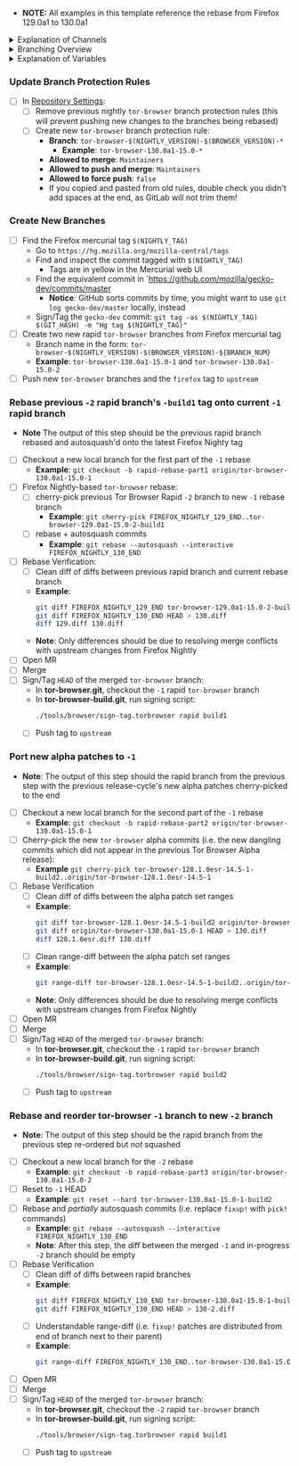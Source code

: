 - **NOTE:** All examples in this template reference the rebase from Firefox 129.0a1 to 130.0a1

<details>
  <summary>Explanation of Channels</summary>

  There are unfortunately some collisions between how we and Mozilla name our release channels which can make things confusing:
  - **Firefox**:
    - **Nightly**: \_START and \_END tags, version in the format `$(MAJOR).$(MINOR)a1`
      - **Example**: Firefox Nightly 130 was `130.0a1`
      - **Note**: Nightly is 2 major versions ahead of the current Release
    - **Beta**: tagged each Monday, Wednesday, and Friday until release, version in the format `$(MAJOR).$(MINOR)b$(PATCH)`
      - **Example**: the first Firefox Beta 130 was `130.0b1`
      - **Note**: Beta is 1 major version ahead of the current Release, should be irrelevant to us
    - **Release**: tagged monthly, version in the format `$(MAJOR.$(MINOR).$(PATCH)`
      - **Example** Firefox Release 130 was `130.0.1`
    - **ESR**: tagged monthly, version in the format `$(ESR_MAJOR).$(ESR_MINOR).$(ESR_PATCH)esr`
      - **Example**: Firefox ESR 128.1 is `128.1.0esr`
  - **Tor+Mullvad Browser**:
    - **Rapid**: tagged monthly, based on the latest Firefox Nightly
    - **Nightly**: not tagged, built nightly from our current Alpha branch's `HEAD`
    - **Alpha**: tagged monthly, based on the latest Firefox ESR
    - **Stable**: tagged monthly, based on oldest supported Firefox ESR

</details>

<details>
  <summary>Branching Overview</summary>

  Rebasing Tor Browser Rapid onto the current Firefox Nightly is a bit more confusing/involved than rebasing Tor Browser Alpha or Stable from one minor ESR to the next minor ESR. The general process basically involves rebasing the previous Firefox Nightly-based Tor Browser Rapid onto the latest Firefox Nightly, and then cherry-picking all of the commits from the previous Firefox ESR-based Tor Browser Alpha after that channel's last `buildN` tag.

  This diagram provides a high-level view of the overall code-flow for rebasing/cherry-picking commits from Tor Browser Alpha based on Firefox 128.1.0esr and Tor Browser Rapid based on Firefox 129.0a1 onto Firefox 130.0a1:

  ```mermaid
%%{init: { 'theme': 'default', 'gitGraph': {'mainBranchName': 'tor-browser-128.1.0esr-14.5-1'}} }%%
gitGraph:
    branch tor-browser-129.0a1-15.0-2
    branch tor-browser-130.0a1-15.0-1

    checkout tor-browser-128.1.0esr-14.5-1
    commit id: "FIREFOX_128_1_0esr_BUILD1"
    commit id: "base-browser-128.1.0esr-14.5-build1"
    commit id: "tor-browser-128.1.0esr-14.5-build1"
    commit id: "tor-browser-128.1.0esr-14.5-build2"
    commit id: "tor-browser-128.1.0esr-14.5"

    checkout tor-browser-129.0a1-15.0-2
    commit id: "FIREFOX_NIGHTLY_129_END"
    commit id: "tor-browser-129.0a1-15.0-2-build1"

    checkout tor-browser-130.0a1-15.0-1
    commit id: "FIREFOX_NIGHTLY_130_END"
    branch tor-browser-130.0a1-15.0-2

    checkout tor-browser-130.0a1-15.0-1
    cherry-pick id: "FIREFOX_NIGHTLY_129_END"
    cherry-pick id: "tor-browser-129.0a1-15.0-2-build1"
    commit id: "tor-browser-130.0a1-15.0-1-build1"
    cherry-pick id: "tor-browser-128.1.0esr-14.5-build2"
    cherry-pick id: "tor-browser-128.1.0esr-14.5"
    commit id: "tor-browser-130.0a1-15.0-1-build2"

    checkout tor-browser-130.0a1-15.0-2
    cherry-pick id: "FIREFOX_NIGHTLY_130_END"
    cherry-pick id: "tor-browser-130.0a1-15.0-1-build2"
    commit id: "tor-browser-130.0a1-15.0-2-build1"
  ```

  In this concrete example, the rebaser performs the following steps:
  - create new `tor-browser-130.0a1-15.0-1`, and `tor-browser-130.0a1-15.0-2`branches from the `FIREFOX_NIGHTLY_130_END` tag.
    - these will be the rebase review branches
  - onto `tor-browser-130.0a1-15.0-1`, cherry-pick the range `FIREFOX_NIGHTLY_129_END..tor-browser-129.0a1-15.0-2-build1` (i.e. the Firefox Nightly 129-based Tor Browser Rapid commits)
    - this updates the previous Tor Browser Rapid onto Firefox Nightly 130
  - rebase+autosquash `tor-browser-130.0a1-15.0-1`
  - cherry-pick the new alpha patches onto `tor-browser-130.0a1-15.0-1` (i.e. cherry-pick `tor-browser-128.1.0esr-14.5-1-build2..origin/tor-browser-128.1.0esr-14.5-1`)
  - onto `tor-browser-130.0a1-15.0-2`, rebase the `FIREFOX_NIGHTLY_130_END..tor-browser-130.0a1-15.0-2` commit range, moving the fixup! commits to be adjacent to their referenced commits (i.e. the same rebase command queue as one would get from `git rebase --autosquash`, but with the `fixup! commands replaced with `pick!` commands).
    - this re-organises the branch in a nicely-bisectable way, and will ensure the rebase+autosquash step for the next release *should* succeed with minimal effort

</details>

<details>
  <summary>Explanation of Variables</summary>

- `$(NIGHTLY_VERSION)`: the Mozilla defined nightly version, used in various places for building tor-browser tags, labels, etc
  - **Example**: `130.0a1`
- `$(NIGHTLY_TAG)`: the Mozilla defined hg (Mercurial) tag associated with `$(NIGHTLY_VERSION)`
  - **Example**: `FIREFOX_NIGHTLY_130_END`
- `$(NIGHTLY_TAG_PREV)`: the Mozilla defined hg (Mercurial) tag associated with the previous nightly version when rebasing (ie, the nightly version we are rebasing from)
  - **Example**: `FIREFOX_NIGHTLY_129_END`
- `$(BROWSER_VERSION)`: the browser version which will first be based on the next major ESR version this *Firefox* Nightly series is leading up to
  - **Example**: `15`
- `$(TOR_BROWSER_BRANCH)`: the full name of the current `tor-browser` branch based off of the Firefox Nightly channel
  - **Example**: `tor-browser-130.0a1-15.0-1`
- `$(TOR_BROWSER_BRANCH_PREV)`: the full name of the previous `tor-browser` branch based off of the Firefox Nightly channel
  - **Example**: `tor-browser-129.0a1-15.0-1`
</details>

### Update Branch Protection Rules

- [ ] In [Repository Settings](https://gitlab.torproject.org/tpo/applications/tor-browser/-/settings/repository):
  - [ ] Remove previous nightly `tor-browser` branch protection rules (this will prevent pushing new changes to the branches being rebased)
  - [ ] Create new `tor-browser` branch protection rule:
    - **Branch**: `tor-browser-$(NIGHTLY_VERSION)-$(BROWSER_VERSION)-*`
      - **Example**: `tor-browser-130.0a1-15.0-*`
    - **Allowed to merge**: `Maintainers`
    - **Allowed to push and merge**: `Maintainers`
    - **Allowed to force push**: `false`
    - If you copied and pasted from old rules, double check you didn't add spaces at the end, as GitLab will not trim them!

### **Create New Branches**

- [ ] Find the Firefox mercurial tag `$(NIGHTLY_TAG)`
  - Go to `https://hg.mozilla.org/mozilla-central/tags`
  - Find and inspect the commit tagged with `$(NIGHTLY_TAG)`
    - Tags are in yellow in the Mercurial web UI
  - Find the equivalent commit in `https://github.com/mozilla/gecko-dev/commits/master
    - **Notice**: GitHub sorts commits by time, you might want to use `git log gecko-dev/master` locally, instead
  - Sign/Tag the `gecko-dev` commit: `git tag -as $(NIGHTLY_TAG) $(GIT_HASH) -m "Hg tag $(NIGHTLY_TAG)"`
- [ ] Create two new rapid `tor-browser` branches from Firefox mercurial tag
  - Branch name in the form: `tor-browser-$(NIGHTLY_VERSION)-$(BROWSER_VERSION)-${BRANCH_NUM}`
  - **Example**: `tor-browser-130.0a1-15.0-1` and `tor-browser-130.0a1-15.0-2`
- [ ] Push new `tor-browser` branches and the `firefox` tag to `upstream`

### **Rebase previous `-2` rapid branch's `-build1` tag onto current `-1` rapid branch**

- **Note** The output of this step should be the previous rapid branch rebased and autosquash'd onto the latest Firefox Nighty tag
- [ ] Checkout a new local branch for the first part of the `-1` rebase
  - **Example**: `git checkout -b rapid-rebase-part1 origin/tor-browser-130.0a1-15.0-1`
- [ ] Firefox Nightly-based `tor-browser` rebase:
  - [ ] cherry-pick previous Tor Browser Rapid `-2` branch to new `-1` rebase branch
    - **Example**: `git cherry-pick FIREFOX_NIGHTLY_129_END..tor-browser-129.0a1-15.0-2-build1`
  - [ ] rebase + autosquash commits
    - **Example**: `git rebase --autosquash --interactive FIREFOX_NIGHTLY_130_END`
- [ ] Rebase Verification:
    - [ ] Clean diff of diffs between previous rapid branch and current rebase branch
    - **Example**:
      ```bash
      git diff FIREFOX_NIGHTLY_129_END tor-browser-129.0a1-15.0-2-build1 > 129.diff
      git diff FIREFOX_NIGHTLY_130_END HEAD > 130.diff
      diff 129.diff 130.diff
      ```
    - **Note**: Only differences should be due to resolving merge conflicts with upstream changes from Firefox Nightly
- [ ] Open MR
- [ ] Merge
- [ ] Sign/Tag `HEAD` of the merged `tor-browser` branch:
  - In **tor-browser.git**, checkout the `-1` rapid `tor-browser` branch
  - In **tor-browser-build.git**, run signing script:
    ```bash
    ./tools/browser/sign-tag.torbrowser rapid build1
    ```
  - [ ] Push tag to `upstream`

### **Port new alpha patches to `-1`**

- **Note**: The output of this step should the rapid branch from the previous step with the previous release-cycle's new alpha patches cherry-picked to the end
- [ ] Checkout a new local branch for the second part of the `-1` rebase
  - **Example**: `git checkout -b rapid-rebase-part2 origin/tor-browser-130.0a1-15.0-1`
- [ ] Cherry-pick the new `tor-browser` alpha commits (i.e. the new dangling commits which did not appear in the previous Tor Browser Alpha release):
  - **Example** `git cherry-pick tor-browser-128.1.0esr-14.5-1-build2..origin/tor-browser-128.1.0esr-14.5-1`
- [ ] Rebase Verification
  - [ ] Clean diff of diffs between the alpha patch set ranges
  - **Example**:
    ```bash
    git diff tor-browser-128.1.0esr-14.5-1-build2 origin/tor-browser-128.1.0esr-14.5-1 > 128.1.0esr.diff
    git diff origin/tor-browser-130.0a1-15.0-1 HEAD > 130.diff
    diff 128.1.0esr.diff 130.diff
    ```
  - [ ] Clean range-diff between the alpha patch set ranges
  - **Example**:
    ```bash
    git range-diff tor-browser-128.1.0esr-14.5-1-build2..origin/tor-browser-128.1.0esr-14.5-1 origin/tor-browser-130.0a1-15.0-1..HEAD
    ```
  - **Note**: Only differences should be due to resolving merge conflicts with upstream changes from Firefox Nightly
- [ ] Open MR
- [ ] Merge
- [ ] Sign/Tag `HEAD` of the merged `tor-browser` branch:
  - In **tor-browser.git**, checkout the `-1` rapid `tor-browser` branch
  - In **tor-browser-build.git**, run signing script:
    ```bash
    ./tools/browser/sign-tag.torbrowser rapid build2
    ```
  - [ ] Push tag to `upstream`

### **Rebase and reorder tor-browser `-1` branch to new `-2` branch**
- **Note**: The output of this step should be the rapid branch from the previous step re-ordered but *not* squashed
- [ ] Checkout a new local branch for the `-2` rebase
  - **Example**: `git checkout -b rapid-rebase-part3 origin/tor-browser-130.0a1-15.0-2`
- [ ] Reset to `-1` HEAD
  - **Example**: `git reset --hard tor-browser-130.0a1-15.0-1-build2`
- [ ] Rebase and *partially* autosquash commits (i.e. replace `fixup!` with `pick!` commands)
    - **Example**: `git rebase --autosquash --interactive FIREFOX_NIGHTLY_130_END`
    - **Note**: After this step, the diff between the merged `-1` and in-progress `-2` branch should be empty
- [ ] Rebase Verification
  - [ ] Clean diff of diffs between rapid branches
  - **Example**:
    ```bash
    git diff FIREFOX_NIGHTLY_130_END tor-browser-130.0a1-15.0-1-build2 > 130-1.diff
    git diff FIREFOX_NIGHTLY_130_END HEAD > 130-2.diff
    ```
  - [ ] Understandable range-diff (i.e. `fixup!` patches are distributed from end of branch next to their parent)
  - **Example**:
    ```bash
    git range-diff FIREFOX_NIGHTLY_130_END..tor-browser-130.0a1-15.0-1-build2 FIREFOX_NIGHTLY_130_END..HEAD
    ```
- [ ] Open MR
- [ ] Merge
- [ ] Sign/Tag `HEAD` of the merged `tor-browser` branch:
  - In **tor-browser.git**, checkout the `-2` rapid `tor-browser` branch
  - In **tor-browser-build.git**, run signing script:
    ```bash
    ./tools/browser/sign-tag.torbrowser rapid build1
    ```
  - [ ] Push tag to `upstream`

